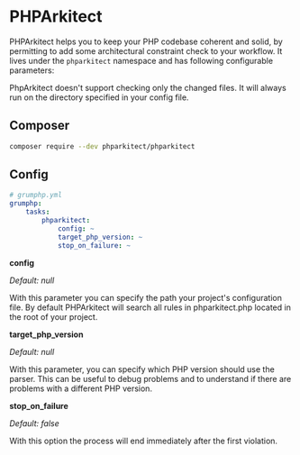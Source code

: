 # PHPArkitect

PHPArkitect helps you to keep your PHP codebase coherent and solid, by permitting to add some architectural constraint check to your workflow.
It lives under the `phparkitect` namespace and has following configurable parameters:

PhpArkitect doesn't support checking only the changed files.
It will always run on the directory specified in your config file.

## Composer
```bash
composer require --dev phparkitect/phparkitect
```

## Config
```yaml
# grumphp.yml
grumphp:
    tasks:
        phparkitect:
            config: ~
            target_php_version: ~
            stop_on_failure: ~
```

**config**

*Default: null*

With this parameter you can specify the path your project's configuration file.
By default PHPArkitect will search all rules in phparkitect.php located in the root of your project.

**target_php_version**

*Default: null*

With this parameter, you can specify which PHP version should use the parser.
This can be useful to debug problems and to understand if there are problems with a different PHP version.

**stop_on_failure**

*Default: false*

With this option the process will end immediately after the first violation.
